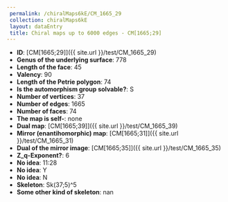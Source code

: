 ```yaml
--- 
 permalink: /chiralMaps6kE/CM_1665_29 
 collection: chiralMaps6kE
 layout: dataEntry
 title: Chiral maps up to 6000 edges - CM[1665;29]
---
```


- **ID**: [CM[1665;29]]({{ site.url }}/test/CM_1665_29)
- **Genus of the underlying surface**: 778
- **Length of the face**: 45
- **Valency**: 90
- **Length of the Petrie polygon**: 74
- **Is the automorphism group solvable?**: S
- **Number of vertices**: 37
- **Number of edges**: 1665
- **Number of faces**: 74
- **The map is self-**: none
- **Dual map**: [CM[1665;39]]({{ site.url }}/test/CM_1665_39)
- **Mirror (enantihomorphic) map**: [CM[1665;31]]({{ site.url }}/test/CM_1665_31)
- **Dual of the mirror image**: [CM[1665;35]]({{ site.url }}/test/CM_1665_35)
- **Z_q-Exponent?**: 6
- **No idea**:  11:28
- **No idea**: Y
- **No idea**: N
- **Skeleton**: Sk(37;5)^5
- **Some other kind of skeleton**: nan
